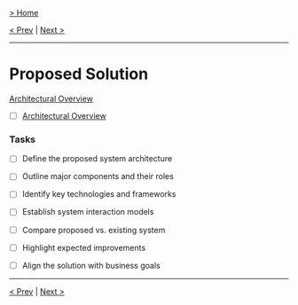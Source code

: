 [> Home](../readme.md)

[< Prev](../4.Problem-background/ai-integration-opportunity.md)  |  [Next >](architectural-overview.md)

---

# Proposed Solution

[Architectural Overview](architectural-overview.md)


* [ ] [Architectural Overview](architectural-overview.md#architectural-overview)


### **Tasks**
* [ ] Define the proposed system architecture
* [ ] Outline major components and their roles
* [ ] Identify key technologies and frameworks
* [ ] Establish system interaction models
* [ ] Compare proposed vs. existing system
* [ ] Highlight expected improvements
* [ ] Align the solution with business goals


---

[< Prev](../4.Problem-background/ai-integration-opportunity.md)  |  [Next >](architectural-overview.md)
